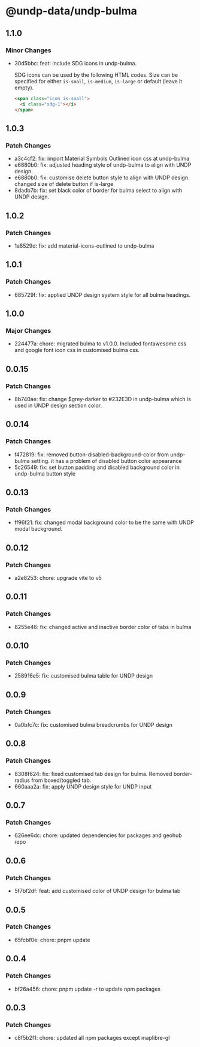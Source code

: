 # @undp-data/undp-bulma

## 1.1.0

### Minor Changes

- 30d5bbc: feat: include SDG icons in undp-bulma.

  SDG icons can be used by the following HTML codes. Size can be specified for either `is-small`, `is-medium`, `is-large` or default (leave it empty).

  ```html
  <span class="icon is-small">
    <i class="sdg-1"></i>
  </span>
  ```

## 1.0.3

### Patch Changes

- a3c4cf2: fix: import Material Symbols Outlined icon css at undp-bulma
- e6880b0: fix: adjusted heading style of undp-bulma to align with UNDP design.
- e6880b0: fix: customise delete button style to align with UNDP design. changed size of delete button if is-large
- 8dadb7b: fix: set black color of border for bulma select to align with UNDP design.

## 1.0.2

### Patch Changes

- 1a8529d: fix: add material-icons-outlined to undp-bulma

## 1.0.1

### Patch Changes

- 685729f: fix: applied UNDP design system style for all bulma headings.

## 1.0.0

### Major Changes

- 224477a: chore: migrated bulma to v1.0.0. Included fontawesome css and google font icon css in customised bulma css.

## 0.0.15

### Patch Changes

- 8b740ae: fix: change $grey-darker to #232E3D in undp-bulma which is used in UNDP design section color.

## 0.0.14

### Patch Changes

- f472819: fix: removed button-disabled-background-color from undp-bulma setting. it has a problem of disabled button color appearance
- 5c26549: fix: set button padding and disabled background color in undp-bulma button style

## 0.0.13

### Patch Changes

- ff96f21: fix: changed modal background color to be the same with UNDP modal background.

## 0.0.12

### Patch Changes

- a2e8253: chore: upgrade vite to v5

## 0.0.11

### Patch Changes

- 8255e46: fix: changed active and inactive border color of tabs in bulma

## 0.0.10

### Patch Changes

- 258916e5: fix: customised bulma table for UNDP design

## 0.0.9

### Patch Changes

- 0a0bfc7c: fix: customised bulma breadcrumbs for UNDP design

## 0.0.8

### Patch Changes

- 8308f624: fix: fixed customised tab design for bulma. Removed border-radius from boxed/toggled tab.
- 660aaa2a: fix: apply UNDP design style for UNDP input

## 0.0.7

### Patch Changes

- 626ee6dc: chore: updated dependencies for packages and geohub repo

## 0.0.6

### Patch Changes

- 5f7bf2df: feat: add customised color of UNDP design for bulma tab

## 0.0.5

### Patch Changes

- 65fcbf0e: chore: pnpm update

## 0.0.4

### Patch Changes

- bf26a456: chore: pnpm update -r to update npm packages

## 0.0.3

### Patch Changes

- c8f5b2f1: chore: updated all npm packages except maplibre-gl

